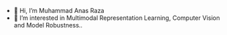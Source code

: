 - 👋 Hi, I’m Muhammad Anas Raza
- 👀 I’m interested in Multimodal Representation Learning, Computer Vision and Model Robustness..

<!---
anas-r-dev/anas-r-dev is a ✨ special ✨ repository because its `README.md` (this file) appears on your GitHub profile.
You can click the Preview link to take a look at your changes.
--->
